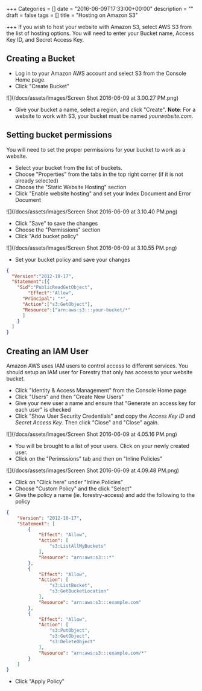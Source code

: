 +++
Categories = []
date = "2016-06-09T17:33:00+00:00"
description = ""
draft = false
tags = []
title = "Hosting on Amazon S3"

+++
If you wish to host your website with Amazon S3, select AWS S3 from the list of hosting options. You will need to enter your Bucket name, Access Key ID, and Secret Access Key.

## Creating a Bucket
- Log in to your Amazon AWS account and select S3 from the Console Home page. 
- Click "Create Bucket"

![](/docs/assets/images/Screen Shot 2016-06-09 at 3.00.27 PM.png)

- Give your bucket a name, select a region, and click "Create". **Note**: For a website to work with S3, your bucket must be named *yourwebsite.com*.

## Setting bucket permissions
You will need to set the proper permissions for your bucket to work as a website.

- Select your bucket from the list of buckets. 
- Choose "Properties" from the tabs in the top right corner (if it is not already selected)
- Choose the "Static Website Hosting" section
- Click "Enable website hosting" and set your Index Document and Error Document

![](/docs/assets/images/Screen Shot 2016-06-09 at 3.10.40 PM.png)

- Click "Save" to save the changes
- Choose the "Permissions" section
- Click "Add bucket policy"

![](/docs/assets/images/Screen Shot 2016-06-09 at 3.10.55 PM.png)

- Set your bucket policy and save your changes

```json
{
  "Version":"2012-10-17",
  "Statement":[{
	"Sid":"PublicReadGetObject",
        "Effect":"Allow",
	  "Principal": "*",
      "Action":["s3:GetObject"],
      "Resource":["arn:aws:s3:::your-bucket/*"
      ]
    }
  ]
} 
```

## Creating an IAM User
Amazon AWS uses IAM users to control access to different services. You should setup an IAM user for Forestry that only has access to your website bucket.

- Click "Identity & Access Management" from the Console Home page
- Click "Users" and then "Create New Users"
- Give your new user a name and ensure that "Generate an access key for each user" is checked
- Click "Show User Security Credentials" and copy the *Access Key ID* and *Secret Access Key*. Then click "Close" and "Close" again.

![](/docs/assets/images/Screen Shot 2016-06-09 at 4.05.16 PM.png)

- You will be brought to a list of your users. Click on your newly created user.
- Click on the "Perimssions" tab and then on "Inline Policies"

![](/docs/assets/images/Screen Shot 2016-06-09 at 4.09.48 PM.png)

- Click on "Click here" under "Inline Policies"
- Choose "Custom Policy" and the click "Select"
- Give the policy a name (ie. forestry-access) and add the following to the policy

```json
{
    "Version": "2012-10-17",
    "Statement": [
        {
            "Effect": "Allow",
            "Action": [
                "s3:ListAllMyBuckets"
            ],
            "Resource": "arn:aws:s3:::*"
        },
        {
            "Effect": "Allow",
            "Action": [
                "s3:ListBucket",
                "s3:GetBucketLocation"
            ],
            "Resource": "arn:aws:s3:::example.com"
        },
        {
            "Effect": "Allow",
            "Action": [
                "s3:PutObject",
                "s3:GetObject",
                "s3:DeleteObject"
            ],
            "Resource": "arn:aws:s3:::example.com/*"
        }
    ]
}
```

- Click "Apply Policy"